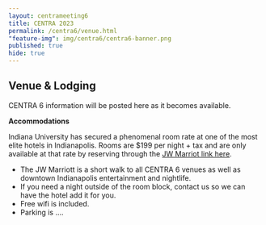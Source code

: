 ```yaml
---
layout: centrameeting6
title: CENTRA 2023
permalink: /centra6/venue.html
"feature-img": img/centra6/centra6-banner.png
published: true
hide: true
---
```


## Venue & Lodging


CENTRA 6 information will be posted here as it becomes available.

**Accommodations**

Indiana University has secured a phenomenal room rate at one of the most elite hotels in Indianapolis. Rooms are $199 per night + tax and are only available at that rate by reserving through the [JW Marriot link here](https://book.passkey.com/event/50581226/owner/1463968/home).

- The JW Marriott is a short walk to all CENTRA 6 venues as well as downtown Indianapolis entertainment and nightlife.
- If you need a night outside of the room block, contact us so we can have the hotel add it for you.
- Free wifi is included.
- Parking is ....
